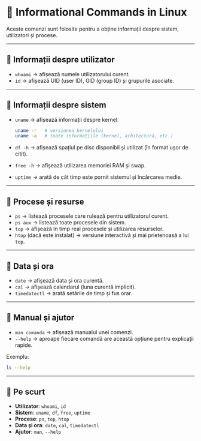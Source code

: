 # 📘 Informational Commands in Linux

Aceste comenzi sunt folosite pentru a obține informații despre sistem, utilizatori și procese.

---

## 🔹 Informații despre utilizator
- `whoami` → afișează numele utilizatorului curent.  
- `id` → afișează UID (user ID), GID (group ID) și grupurile asociate.  

---

## 🔹 Informații despre sistem
- `uname` → afișează informații despre kernel.  
  ```bash
  uname -r   # versiunea kernelului
  uname -a   # toate informațiile (kernel, arhitectură, etc.)
  ```

- `df -h` → afișează spațiul pe disc disponibil și utilizat (în format ușor de citit).  
- `free -h` → afișează utilizarea memoriei RAM și swap.  
- `uptime` → arată de cât timp este pornit sistemul și încărcarea medie.  

---

## 🔹 Procese și resurse
- `ps` → listează procesele care rulează pentru utilizatorul curent.  
- `ps aux` → listează toate procesele din sistem.  
- `top` → afișează în timp real procesele și utilizarea resurselor.  
- `htop` (dacă este instalat) → versiune interactivă și mai prietenoasă a lui `top`.  

---

## 🔹 Data și ora
- `date` → afișează data și ora curentă.  
- `cal` → afișează calendarul (luna curentă implicit).  
- `timedatectl` → arată setările de timp și fus orar.  

---

## 🔹 Manual și ajutor
- `man comanda` → afișează manualul unei comenzi.  
- `--help` → aproape fiecare comandă are această opțiune pentru explicații rapide.  

Exemplu:  
```bash
ls --help
```

---

## 🔹 Pe scurt
- **Utilizator**: `whoami`, `id`  
- **Sistem**: `uname`, `df`, `free`, `uptime`  
- **Procese**: `ps`, `top`, `htop`  
- **Data și ora**: `date`, `cal`, `timedatectl`  
- **Ajutor**: `man`, `--help`  
